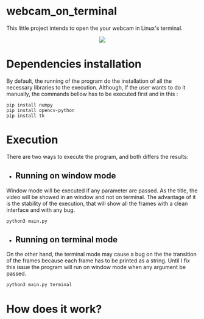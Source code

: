 # webcam_on_terminal
This little project intends to open the your webcam in Linux's terminal.

<p align="center">
  <img src="https://github.com/mathemaia/webcam_on_terminal/blob/main/data/demo.gif">
</p>

# Dependencies installation
By default, the running of the program do the installation of all the necessary libraries to the execution. Although, if the user wants to do it manually, the commands bellow has to be executed first and in this :

```
pip install numpy
pip install opencv-python
pip install tk
```

# Execution
There are two ways to execute the program, and both differs the results:

- ## Running on window mode
Window mode will be executed if any parameter are passed. As the title, the video will be showed in an window and not on terminal. The advantage of it is the stability of the execution, that will show all the frames with a clean interface and with any bug.
```
python3 main.py
```

- ## Running on terminal mode
On the other hand, the terminal mode may cause a bug on the the transition of the frames because each frame has to be printed as a string. Until I fix this issue the program will run on window mode when any argument be passed.
```
python3 main.py terminal
```

# How does it work?
